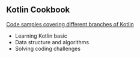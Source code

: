 ## Kotlin Cookbook

<u>Code samples covering different branches of Kotlin</u>

- Learning Kotlin basic
- Data structure and algorithms 
- Solving coding challenges
 